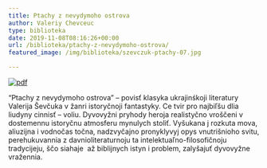 ```yaml
---
title: Ptachy z nevydymoho ostrova
author: Valeriy Chevceuc
type: biblioteka
date: 2019-11-08T08:16:26+00:00
url: /biblioteka/ptachy-z-nevydymoho-ostrova/
featured_image: /img/biblioteka/szevczuk-ptachy-07.jpg

---
```

<a href="https://drive.google.com/file/d/1vJH1xGWkWC61gYwgWMO8qwGhwHzKpmOs/view" target="_blank"><img src="/img/biblioteka/pdf-icon.png" alt="pdf" /></a>

“Ptachy z nevydymoho ostrova” &#8211; povisť klasyka ukrajinśkoji literatury Valerija Ševčuka v žanri istoryčnoji fantastyky. Ce tvir pro najbiľšu dlia liudyny cinnisť &#8211; voliu. Dyvovyžni pryhody heroja realistyčno vroščeni v dostemennu istoryčnu atmosferu mynulych stoliť. Vyšukana j rozkuta mova, aliuzijna i vodnočas točna, nadzvyčajno pronyklyvyj opys vnutrišnioho svitu, perehukuvannia z davnioliteraturnoju ta intelektuaľno-filosofičnoju tradycijeju, ščo siahaje  až biblijnych istyn i problem, zalyšajuť dyvovyžne vražennia.